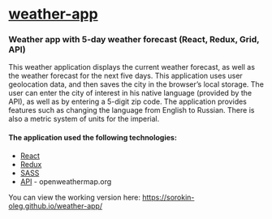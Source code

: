 # [weather-app](https://sorokin-oleg.github.io/weather-app/)
### Weather app with 5-day weather forecast (React, Redux, Grid, API)

This weather application displays the current weather forecast, as well as the weather forecast for the next five days.
This application uses user geolocation data, and then saves the city in the browser’s local storage.
The user can enter the city of interest in his native language (provided by the API), as well as by entering a 5-digit zip code.
The application provides features such as changing the language from English to Russian.
There is also a metric system of units for the imperial.

#### The application used the following technologies:
- [React](https://reactjs.org/)
- [Redux](https://redux.js.org/)
- [SASS](https://sass-lang.com/)
- [API](https://openweathermap.org) - openweathermap.org

You can view the working version here: https://sorokin-oleg.github.io/weather-app/
